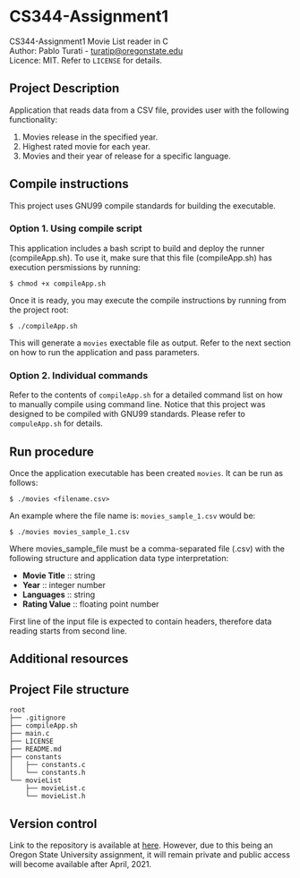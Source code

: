 # CS344-Assignment1
CS344-Assignment1 Movie List reader in C\
Author: Pablo Turati - turatip@oregonstate.edu\
Licence: MIT. Refer to `LICENSE` for details.

## Project Description

Application that reads data from a CSV file, provides user with the following functionality:

1. Movies release in the specified year.
2. Highest rated movie for each year.
3. Movies and their year of release for a specific language.

## Compile instructions

This project uses GNU99 compile standards for building the executable.

### Option 1.  Using compile script

This application includes a bash script to build and deploy the runner (compileApp.sh).  To use it, make sure that this file (compileApp.sh) has execution persmissions by running:

`$ chmod +x compileApp.sh`

Once it is ready, you may execute the compile instructions by running from the project root:

`$ ./compileApp.sh`

This will generate a `movies` exectable file as output. Refer to the next section on how to run the application and pass parameters.

### Option 2.  Individual commands

Refer to the contents of `compileApp.sh` for a detailed command list on how to manually compile using command line.  Notice that this project was designed to be compiled with GNU99 standards.  Please refer to `compuleApp.sh` for details.

## Run procedure

Once the application executable has been created `movies`. It can be run as follows:

`$ ./movies <filename.csv>`

An example where the file name is: `movies_sample_1.csv` would be:

`$ ./movies movies_sample_1.csv`

Where movies_sample_file must be a comma-separated file (.csv) with the following structure and application data type interpretation:

 - **Movie Title** :: string
 - **Year** :: integer number
 - **Languages** :: string 
 - **Rating Value** :: floating point number

First line of the input file is expected to contain headers, therefore data reading starts from second line.

## Additional resources

## Project File structure
```
root
├── .gitignore
├── compileApp.sh
├── main.c
├── LICENSE
├── README.md
├── constants
│   ├── constants.c
│   └── constants.h
└── movieList
    ├── movieList.c
    └── movieList.h
```

## Version control

 Link to the repository is available at [here](https://github.com/pabloturati/CS344-Assignment1).  However, due to this being an Oregon State University assignment, it will remain private and public access will become available after April, 2021.